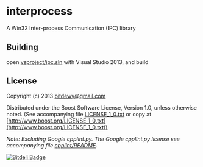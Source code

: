 interprocess
============

A Win32 Inter-process Communication (IPC) library

Building
-----------------------
open [vsproject/ipc.sln](vsproject/ipc.sln) with Visual Studio 2013, and build 

License
-----------------------
Copyright (c) 2013 bitdewy@gmail.com

Distributed under the Boost Software License, Version 1.0, unless otherwise noted.
(See accompanying file [LICENSE_1_0.txt](LICENSE_1_0.txt) or copy at [http://www.boost.org/LICENSE_1_0.txt](http://www.boost.org/LICENSE_1_0.txt))

*Note: Excluding Google cpplint.py. The Google cpplint.py license see accompanying file [cpplint/README](cpplint/README).*


[![Bitdeli Badge](https://d2weczhvl823v0.cloudfront.net/bitdewy/interprocess/trend.png)](https://bitdeli.com/free "Bitdeli Badge")

